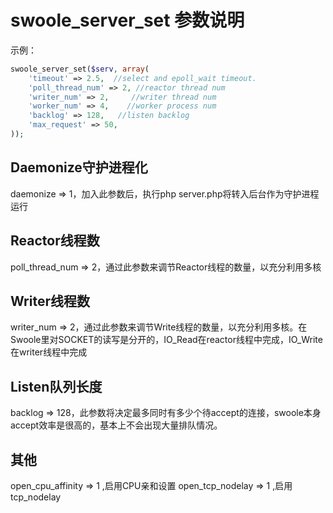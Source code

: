 swoole_server_set 参数说明
===========

示例：
```php
swoole_server_set($serv, array(
    'timeout' => 2.5,  //select and epoll_wait timeout. 
    'poll_thread_num' => 2, //reactor thread num
    'writer_num' => 2,     //writer thread num
    'worker_num' => 4,    //worker process num
    'backlog' => 128,   //listen backlog
    'max_request' => 50,
));
```

Daemonize守护进程化
-----
daemonize => 1，加入此参数后，执行php server.php将转入后台作为守护进程运行

Reactor线程数
-----
poll_thread_num => 2，通过此参数来调节Reactor线程的数量，以充分利用多核

Writer线程数
-----
writer_num => 2，通过此参数来调节Write线程的数量，以充分利用多核。在Swoole里对SOCKET的读写是分开的，IO_Read在reactor线程中完成，IO_Write在writer线程中完成

Listen队列长度
-----
backlog => 128，此参数将决定最多同时有多少个待accept的连接，swoole本身accept效率是很高的，基本上不会出现大量排队情况。

其他
-----
open_cpu_affinity => 1 ,启用CPU亲和设置
open_tcp_nodelay  => 1 ,启用tcp_nodelay

